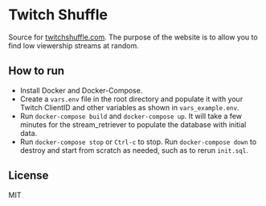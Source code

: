 # Twitch Shuffle

Source for [twitchshuffle.com](http://twitchshuffle.com).  The purpose of the website is to allow you to find low viewership streams at random.

## How to run
* Install Docker and Docker-Compose.  
* Create a `vars.env` file in the root directory and populate it with your Twitch ClientID and other variables as shown in `vars_example.env`.
* Run `docker-compose build` and `docker-compose up`.  It will take a few minutes for the stream_retriever to populate the database with initial data.
* Run `docker-compose stop` or `Ctrl-c` to stop. Run `docker-compose down` to destroy and start from scratch as needed, such as to rerun `init.sql`.

## License
MIT
